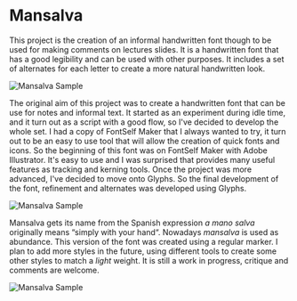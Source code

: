# Mansalva
This project is the creation of an informal handwritten font though to be used for making comments on lectures slides. It is a handwritten font that has a good legibility and can be used with other purposes. It includes a set of alternates for each letter to create a more natural handwritten look.

![Mansalva Sample](https://raw.githubusercontent.com/carolinashort/mansalva/master/imgs/samples/Mansalva%20samples%20100819-11.png)


The original aim of this project was to create a handwritten font that can be use for notes and informal text. It started as an experiment during idle time, and it turn out as a script with a good flow, so I've decided to develop the whole set. 
I had a copy of FontSelf Maker that I always wanted to try, it turn out to be an easy to use tool that will allow the creation of quick fonts and icons. So the beginning of this font was on FontSelf Maker with Adobe Illustrator. It's easy to use and I was surprised that provides many useful features as tracking and kerning tools. 
Once the project was more advanced, I've decided to move onto Glyphs. So the final development of the font, refinement and alternates was developed using Glyphs. 

![Mansalva Sample](https://raw.githubusercontent.com/carolinashort/mansalva/master/imgs/samples/Mansalva%20samples%20100819-09.png)

Mansalva gets its name from the Spanish expression _a mano salva_ originally means “simply with your hand“. Nowadays _mansalva_ is used as abundance. 
This version of the font was created using a regular marker. I plan to add more styles in the future, using different tools to create some other styles to match a _light_ weight. It is still a work in progress, critique and comments are welcome. 

![Mansalva Sample](https://raw.githubusercontent.com/carolinashort/mansalva/master/imgs/samples/Mansalva%20samples%20210819-03.png)




